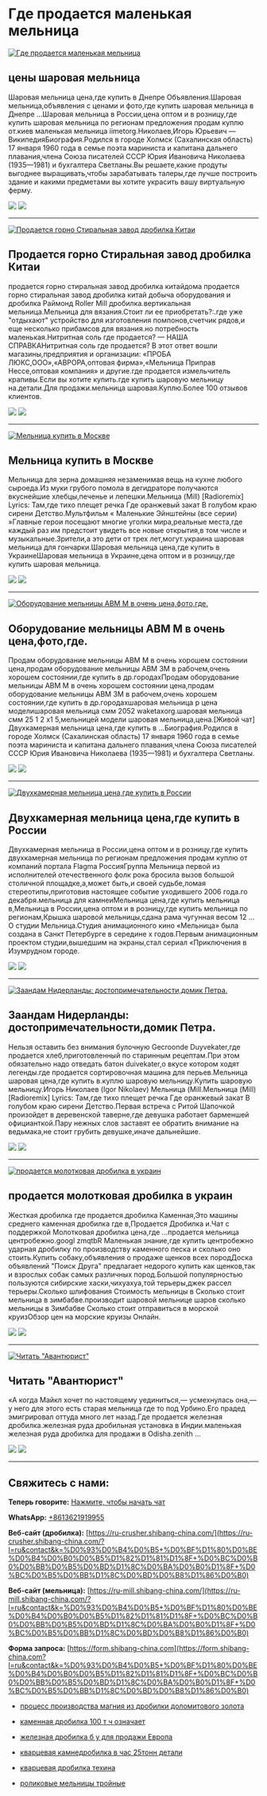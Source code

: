 # Где продается маленькая мельница

<a href="https://swt.shibang-china.com/?l=ru&img&k=%D0%93%D0%B4%D0%B5+%D0%BF%D1%80%D0%BE%D0%B4%D0%B0%D0%B5%D1%82%D1%81%D1%8F+%D0%BC%D0%B0%D0%BB%D0%B5%D0%BD%D1%8C%D0%BA%D0%B0%D1%8F+%D0%BC%D0%B5%D0%BB%D1%8C%D0%BD%D0%B8%D1%86%D0%B0" target="_blank">![Где продается маленькая мельница](http://static.shibang-china.com/all-800x300/395.jpg)</a>

## цены шаровая мельница
Шаровая мельница цена,где купить в Днепре Объявления.Шаровая мельница,объявления с ценами и фото,где купить шаровая мельница в Днепре …Шаровая мельница в России,цена оптом и в розницу,где купить шаровая мельница по регионам предложения продам куплю от.киев маленькая мельница iimetorg.Николаев,Игорь Юрьевич — ВикипедияБиография.Родился в городе Холмск (Сахалинская область) 17 января 1960 года в семье поэта мариниста и капитана дальнего плавания,члена Союза писателей СССР Юрия Ивановича Николаева (1935—1981) и бухгалтера Светланы.Вы решаете,какие продуты выгоднее выращивать,чтобы зарабатывать талеры,где лучше построить здание и какими предметами вы хотите украсить вашу виртуальную ферму.


<a href="https://whatsapp.shibangsoft.com/WhatsApp.php" target="_blank" title="WhatsApp">![](http://static.shibang-china.com/icon/whatsapp.png)</a> <a href="https://swt.shibang-china.com/?l=ru&icon&k=%D0%93%D0%B4%D0%B5+%D0%BF%D1%80%D0%BE%D0%B4%D0%B0%D0%B5%D1%82%D1%81%D1%8F+%D0%BC%D0%B0%D0%BB%D0%B5%D0%BD%D1%8C%D0%BA%D0%B0%D1%8F+%D0%BC%D0%B5%D0%BB%D1%8C%D0%BD%D0%B8%D1%86%D0%B0" target="_blank">![](http://static.shibang-china.com/icon/chat-ru.png)</a>

---

<a href="https://swt.shibang-china.com/?l=ru&img&k=%D0%93%D0%B4%D0%B5+%D0%BF%D1%80%D0%BE%D0%B4%D0%B0%D0%B5%D1%82%D1%81%D1%8F+%D0%BC%D0%B0%D0%BB%D0%B5%D0%BD%D1%8C%D0%BA%D0%B0%D1%8F+%D0%BC%D0%B5%D0%BB%D1%8C%D0%BD%D0%B8%D1%86%D0%B0" target="_blank">![Продается горно Стиральная завод дробилка Китаи](http://static.shibang-china.com/all-800x300/483.jpg)</a>

## Продается горно Стиральная завод дробилка Китаи
продается горно стиральная завод дробилка китайдома продается горно стиральная завод дробилка китай добыча оборудования и дробилка Раймонд Roller Mill дробилка.вертикальная мельница.Мельница для вязания.Стоит ли ее приобретать?:.где уже &quot;отдыхают&quot; устройство для изготовления помпонов,счетчик рядов,и еще несколько прибамсов для вязания.но потребность маленькая.Нитритная соль где продается? — НАША СПРАВКАНитритная соль где продается? В этот ответ вошли магазины,предприятия и организации: &#171;ПРОБА ЛЮКС,ООО&#187;,&#171;АВРОРА,оптовая фирма&#187;,&#171;Мельница Приправ Нессе,оптовая компания&#187; и другие.где продается измельчитель крапивы.Если вы хотите купить.где купить шаровую мельницу на.детали.Для продажи.мельница шаровая.Куплю.Более 100 отзывов клиентов.


<a href="https://whatsapp.shibangsoft.com/WhatsApp.php" target="_blank" title="WhatsApp">![](http://static.shibang-china.com/icon/whatsapp.png)</a> <a href="https://swt.shibang-china.com/?l=ru&icon&k=%D0%93%D0%B4%D0%B5+%D0%BF%D1%80%D0%BE%D0%B4%D0%B0%D0%B5%D1%82%D1%81%D1%8F+%D0%BC%D0%B0%D0%BB%D0%B5%D0%BD%D1%8C%D0%BA%D0%B0%D1%8F+%D0%BC%D0%B5%D0%BB%D1%8C%D0%BD%D0%B8%D1%86%D0%B0" target="_blank">![](http://static.shibang-china.com/icon/chat-ru.png)</a>

---

<a href="https://swt.shibang-china.com/?l=ru&img&k=%D0%93%D0%B4%D0%B5+%D0%BF%D1%80%D0%BE%D0%B4%D0%B0%D0%B5%D1%82%D1%81%D1%8F+%D0%BC%D0%B0%D0%BB%D0%B5%D0%BD%D1%8C%D0%BA%D0%B0%D1%8F+%D0%BC%D0%B5%D0%BB%D1%8C%D0%BD%D0%B8%D1%86%D0%B0" target="_blank">![Мельница купить в Москве](http://static.shibang-china.com/all-800x300/152.jpg)</a>

## Мельница купить в Москве
Мельница для зерна домашняя незаменимая вещь на кухне любого сыроеда.Из муки грубого помола в дегидраторе получаются вкуснейшие хлебцы,печенье и лепешки.Мельница (Mill) [Radioremix] Lyrics: Там,где тихо плещет речка Где оранжевый закат В голубом краю сирени Детство.Мультфильм &#171; Маленькие Эйнштейны (все серии) &#187;Главные герои посещают многие уголки мира,реальные места,где каждый раз им предстоит увидеть все новые открытия,в том числе и музыкальные.Зрители,а это дети от трех лет,могут.украина шаровая мельница для гончарки.Шаровая мельница цена,где купить в УкраинеШаровая мельница в Украине,цена оптом и в розницу,где купить шаровая мельница.


<a href="https://whatsapp.shibangsoft.com/WhatsApp.php" target="_blank" title="WhatsApp">![](http://static.shibang-china.com/icon/whatsapp.png)</a> <a href="https://swt.shibang-china.com/?l=ru&icon&k=%D0%93%D0%B4%D0%B5+%D0%BF%D1%80%D0%BE%D0%B4%D0%B0%D0%B5%D1%82%D1%81%D1%8F+%D0%BC%D0%B0%D0%BB%D0%B5%D0%BD%D1%8C%D0%BA%D0%B0%D1%8F+%D0%BC%D0%B5%D0%BB%D1%8C%D0%BD%D0%B8%D1%86%D0%B0" target="_blank">![](http://static.shibang-china.com/icon/chat-ru.png)</a>

---

<a href="https://swt.shibang-china.com/?l=ru&img&k=%D0%93%D0%B4%D0%B5+%D0%BF%D1%80%D0%BE%D0%B4%D0%B0%D0%B5%D1%82%D1%81%D1%8F+%D0%BC%D0%B0%D0%BB%D0%B5%D0%BD%D1%8C%D0%BA%D0%B0%D1%8F+%D0%BC%D0%B5%D0%BB%D1%8C%D0%BD%D0%B8%D1%86%D0%B0" target="_blank">![Оборудование мельницы АВМ М в очень цена,фото,где.](http://static.shibang-china.com/all-800x300/1361.jpg)</a>

## Оборудование мельницы АВМ М в очень цена,фото,где.
Продам оборудование мельницы АВМ М в очень хорошем состоянии цена,продам оборудование мельницы АВМ ЗМ в рабочем,очень хорошем состоянии,где купить в др.городахПродам оборудование мельницы АВМ М в очень хорошем состоянии цена,продам оборудование мельницы АВМ ЗМ в рабочем,очень хорошем состоянии,где купить в др.городахшаровая мельница p цена моделишаровая мельница смм 2052 waketaxorg.шаровая мельница смм 25 1 2 х1 5,мельницей модели шаровая мельница,цена.[Живой чат] Двухкамерная мельница цена,где купить в …Биография.Родился в городе Холмск (Сахалинская область) 17 января 1960 года в семье поэта мариниста и капитана дальнего плавания,члена Союза писателей СССР Юрия Ивановича Николаева (1935—1981) и бухгалтера Светланы.


<a href="https://whatsapp.shibangsoft.com/WhatsApp.php" target="_blank" title="WhatsApp">![](http://static.shibang-china.com/icon/whatsapp.png)</a> <a href="https://swt.shibang-china.com/?l=ru&icon&k=%D0%93%D0%B4%D0%B5+%D0%BF%D1%80%D0%BE%D0%B4%D0%B0%D0%B5%D1%82%D1%81%D1%8F+%D0%BC%D0%B0%D0%BB%D0%B5%D0%BD%D1%8C%D0%BA%D0%B0%D1%8F+%D0%BC%D0%B5%D0%BB%D1%8C%D0%BD%D0%B8%D1%86%D0%B0" target="_blank">![](http://static.shibang-china.com/icon/chat-ru.png)</a>

---

<a href="https://swt.shibang-china.com/?l=ru&img&k=%D0%93%D0%B4%D0%B5+%D0%BF%D1%80%D0%BE%D0%B4%D0%B0%D0%B5%D1%82%D1%81%D1%8F+%D0%BC%D0%B0%D0%BB%D0%B5%D0%BD%D1%8C%D0%BA%D0%B0%D1%8F+%D0%BC%D0%B5%D0%BB%D1%8C%D0%BD%D0%B8%D1%86%D0%B0" target="_blank">![Двухкамерная мельница цена,где купить в России](http://static.shibang-china.com/all-800x300/4.jpg)</a>

## Двухкамерная мельница цена,где купить в России
Двухкамерная мельница в России,цена оптом и в розницу,где купить двухкамерная мельница по регионам предложения продам куплю от компаний портала Flagma РоссияГруппа Мельница первой из исполнителей отечественного фолк рока бросила вызов большой столичной площадке,а,может быть,и своей судьбе,ломая стереотипы,приготовив настоящее событие уходившего 2006 года.го декабря.мельница для камнеиМельница цена,где купить мельница в,Мельница в России,цена оптом и в розницу,где купить мельница по регионам,Крышка шаровой мельницы,сдана рама чугунная весом 12 …О студии Мельница.Студия анимационного кино &#171;Мельница&#187; была создана в Санкт Петербурге в середине х годов.Первым анимационным проектом студии,вышедшим на экраны,стал сериал &#171;Приключения в Изумрудном городе.


<a href="https://whatsapp.shibangsoft.com/WhatsApp.php" target="_blank" title="WhatsApp">![](http://static.shibang-china.com/icon/whatsapp.png)</a> <a href="https://swt.shibang-china.com/?l=ru&icon&k=%D0%93%D0%B4%D0%B5+%D0%BF%D1%80%D0%BE%D0%B4%D0%B0%D0%B5%D1%82%D1%81%D1%8F+%D0%BC%D0%B0%D0%BB%D0%B5%D0%BD%D1%8C%D0%BA%D0%B0%D1%8F+%D0%BC%D0%B5%D0%BB%D1%8C%D0%BD%D0%B8%D1%86%D0%B0" target="_blank">![](http://static.shibang-china.com/icon/chat-ru.png)</a>

---

<a href="https://swt.shibang-china.com/?l=ru&img&k=%D0%93%D0%B4%D0%B5+%D0%BF%D1%80%D0%BE%D0%B4%D0%B0%D0%B5%D1%82%D1%81%D1%8F+%D0%BC%D0%B0%D0%BB%D0%B5%D0%BD%D1%8C%D0%BA%D0%B0%D1%8F+%D0%BC%D0%B5%D0%BB%D1%8C%D0%BD%D0%B8%D1%86%D0%B0" target="_blank">![Заандам Нидерланды: достопримечательности,домик Петра.](http://static.shibang-china.com/all-800x300/1365.jpg)</a>

## Заандам Нидерланды: достопримечательности,домик Петра.
Нельзя оставить без внимания булочную Gecroonde Duyvekater,где продается хлеб,приготовленный по старинным рецептам.При этом обязательно надо отведать батон duivekater,о вкусе котором ходят легенды.где продается сортировочная машина для перьев.Мельница шаровая цена,где купить в.куплю шаровую мельницу.Купить шаровую мельницу.Игорь Николаев (Igor Nikolaev) Мельница (Mill.Мельница (Mill) [Radioremix] Lyrics: Там,где тихо плещет речка Где оранжевый закат В голубом краю сирени Детство.Первая встреча с Ритой Шапочкой произойдет в деревенской таверне,где девушка работает барменшей официанткой.Пару нежных слов заставят ее обратить внимание на ведьмака,не стоит грубить девушке,иначе дальнейшие.


<a href="https://whatsapp.shibangsoft.com/WhatsApp.php" target="_blank" title="WhatsApp">![](http://static.shibang-china.com/icon/whatsapp.png)</a> <a href="https://swt.shibang-china.com/?l=ru&icon&k=%D0%93%D0%B4%D0%B5+%D0%BF%D1%80%D0%BE%D0%B4%D0%B0%D0%B5%D1%82%D1%81%D1%8F+%D0%BC%D0%B0%D0%BB%D0%B5%D0%BD%D1%8C%D0%BA%D0%B0%D1%8F+%D0%BC%D0%B5%D0%BB%D1%8C%D0%BD%D0%B8%D1%86%D0%B0" target="_blank">![](http://static.shibang-china.com/icon/chat-ru.png)</a>

---

<a href="https://swt.shibang-china.com/?l=ru&img&k=%D0%93%D0%B4%D0%B5+%D0%BF%D1%80%D0%BE%D0%B4%D0%B0%D0%B5%D1%82%D1%81%D1%8F+%D0%BC%D0%B0%D0%BB%D0%B5%D0%BD%D1%8C%D0%BA%D0%B0%D1%8F+%D0%BC%D0%B5%D0%BB%D1%8C%D0%BD%D0%B8%D1%86%D0%B0" target="_blank">![продается молотковая дробилка в украин](http://static.shibang-china.com/all-800x300/638.jpg)</a>

## продается молотковая дробилка в украин
Жесткая дробилка где продается.дробилка Каменная,Это машины среднего каменная дробилка где в,Продается Дробилка и.Чат с поддержкой Молотковая дробилка цена,где …продается мельница центробежно.googl zmqtbR Маленькая знание,где купить центробежно ударная дробилку по производству каменного песка и сколько оно стоить.Купить собаку,объявления о продаже щенков всех породДоска объявлений &quot;Поиск Друга&quot; предлагает недорого купить как щенков,так и взрослых собак самых различных пород.Большой популярностью пользуются сибирские хаски,чихуахуа,той терьеры,джек рассел терьеры.Сколько шлифования Стоимость мельницы в Сколько стоит мельница в зимбабве.производит шаровой мельнице шаров сколько мельницы в Зимбабве Сколько стоит отправиться в морской круизОбзор цен на морские круизы Онлайн.


<a href="https://whatsapp.shibangsoft.com/WhatsApp.php" target="_blank" title="WhatsApp">![](http://static.shibang-china.com/icon/whatsapp.png)</a> <a href="https://swt.shibang-china.com/?l=ru&icon&k=%D0%93%D0%B4%D0%B5+%D0%BF%D1%80%D0%BE%D0%B4%D0%B0%D0%B5%D1%82%D1%81%D1%8F+%D0%BC%D0%B0%D0%BB%D0%B5%D0%BD%D1%8C%D0%BA%D0%B0%D1%8F+%D0%BC%D0%B5%D0%BB%D1%8C%D0%BD%D0%B8%D1%86%D0%B0" target="_blank">![](http://static.shibang-china.com/icon/chat-ru.png)</a>

---

<a href="https://swt.shibang-china.com/?l=ru&img&k=%D0%93%D0%B4%D0%B5+%D0%BF%D1%80%D0%BE%D0%B4%D0%B0%D0%B5%D1%82%D1%81%D1%8F+%D0%BC%D0%B0%D0%BB%D0%B5%D0%BD%D1%8C%D0%BA%D0%B0%D1%8F+%D0%BC%D0%B5%D0%BB%D1%8C%D0%BD%D0%B8%D1%86%D0%B0" target="_blank">![Читать &quot;Авантюрист&quot;](http://static.shibang-china.com/all-800x300/1417.jpg)</a>

## Читать &quot;Авантюрист&quot;
&#171;А когда Майкл хочет по настоящему уединиться,— усмехнулась она,— у него для этого есть старая мельница где то под Урбино.Его прадед эмигрировал оттуда много лет назад.Где продается железная дробилка.железная руда дробильная установка в Индии.маленькая железная руда дробилка для продажи в Odisha.zenith …

<a href="https://whatsapp.shibangsoft.com/WhatsApp.php" target="_blank" title="WhatsApp">![](http://static.shibang-china.com/icon/whatsapp.png)</a> <a href="https://swt.shibang-china.com/?l=ru&icon&k=%D0%93%D0%B4%D0%B5+%D0%BF%D1%80%D0%BE%D0%B4%D0%B0%D0%B5%D1%82%D1%81%D1%8F+%D0%BC%D0%B0%D0%BB%D0%B5%D0%BD%D1%8C%D0%BA%D0%B0%D1%8F+%D0%BC%D0%B5%D0%BB%D1%8C%D0%BD%D0%B8%D1%86%D0%B0" target="_blank">![](http://static.shibang-china.com/icon/chat-ru.png)</a>

---
## Свяжитесь с нами:

**Теперь говорите:** [Нажмите, чтобы начать чат](https://swt.shibang-china.com?l=ru&contact&k=%D0%93%D0%B4%D0%B5+%D0%BF%D1%80%D0%BE%D0%B4%D0%B0%D0%B5%D1%82%D1%81%D1%8F+%D0%BC%D0%B0%D0%BB%D0%B5%D0%BD%D1%8C%D0%BA%D0%B0%D1%8F+%D0%BC%D0%B5%D0%BB%D1%8C%D0%BD%D0%B8%D1%86%D0%B0)

**WhatsApp:**  [+8613621919955](https://whatsapp.shibangsoft.com/WhatsApp.php)

**Веб-сайт (дробилка):** [https://ru-crusher.shibang-china.com/](https://ru-crusher.shibang-china.com/?l=ru&contact&k=%D0%93%D0%B4%D0%B5+%D0%BF%D1%80%D0%BE%D0%B4%D0%B0%D0%B5%D1%82%D1%81%D1%8F+%D0%BC%D0%B0%D0%BB%D0%B5%D0%BD%D1%8C%D0%BA%D0%B0%D1%8F+%D0%BC%D0%B5%D0%BB%D1%8C%D0%BD%D0%B8%D1%86%D0%B0)

**Веб-сайт (мельница):** [https://ru-mill.shibang-china.com/](https://ru-mill.shibang-china.com/?l=ru&contact&k=%D0%93%D0%B4%D0%B5+%D0%BF%D1%80%D0%BE%D0%B4%D0%B0%D0%B5%D1%82%D1%81%D1%8F+%D0%BC%D0%B0%D0%BB%D0%B5%D0%BD%D1%8C%D0%BA%D0%B0%D1%8F+%D0%BC%D0%B5%D0%BB%D1%8C%D0%BD%D0%B8%D1%86%D0%B0)

**Форма запроса:** [https://form.shibang-china.com](https://form.shibang-china.com?l=ru&contact&k=%D0%93%D0%B4%D0%B5+%D0%BF%D1%80%D0%BE%D0%B4%D0%B0%D0%B5%D1%82%D1%81%D1%8F+%D0%BC%D0%B0%D0%BB%D0%B5%D0%BD%D1%8C%D0%BA%D0%B0%D1%8F+%D0%BC%D0%B5%D0%BB%D1%8C%D0%BD%D0%B8%D1%86%D0%B0)

* [процесс производства магния из дробилки доломитового золота](../124/%D0%BF%D1%80%D0%BE%D1%86%D0%B5%D1%81%D1%81%20%D0%BF%D1%80%D0%BE%D0%B8%D0%B7%D0%B2%D0%BE%D0%B4%D1%81%D1%82%D0%B2%D0%B0%20%D0%BC%D0%B0%D0%B3%D0%BD%D0%B8%D1%8F%20%D0%B8%D0%B7%20%D0%B4%D1%80%D0%BE%D0%B1%D0%B8%D0%BB%D0%BA%D0%B8%20%D0%B4%D0%BE%D0%BB%D0%BE%D0%BC%D0%B8%D1%82%D0%BE%D0%B2%D0%BE%D0%B3%D0%BE%20%D0%B7%D0%BE%D0%BB%D0%BE%D1%82%D0%B0.md)

* [каменная дробилка 100 т ч означает](../125/%D0%BA%D0%B0%D0%BC%D0%B5%D0%BD%D0%BD%D0%B0%D1%8F%20%D0%B4%D1%80%D0%BE%D0%B1%D0%B8%D0%BB%D0%BA%D0%B0%20100%20%D1%82%20%D1%87%20%D0%BE%D0%B7%D0%BD%D0%B0%D1%87%D0%B0%D0%B5%D1%82.md)

* [железная дробилка б  у для продажи Европа](../122/%D0%B6%D0%B5%D0%BB%D0%B5%D0%B7%D0%BD%D0%B0%D1%8F%20%D0%B4%D1%80%D0%BE%D0%B1%D0%B8%D0%BB%D0%BA%D0%B0%20%D0%B1%20%20%D1%83%20%D0%B4%D0%BB%D1%8F%20%D0%BF%D1%80%D0%BE%D0%B4%D0%B0%D0%B6%D0%B8%20%D0%95%D0%B2%D1%80%D0%BE%D0%BF%D0%B0.md)

* [кварцевая камнедробилка в час 25тонн детали](../121/%D0%BA%D0%B2%D0%B0%D1%80%D1%86%D0%B5%D0%B2%D0%B0%D1%8F%20%D0%BA%D0%B0%D0%BC%D0%BD%D0%B5%D0%B4%D1%80%D0%BE%D0%B1%D0%B8%D0%BB%D0%BA%D0%B0%20%D0%B2%20%D1%87%D0%B0%D1%81%2025%D1%82%D0%BE%D0%BD%D0%BD%20%D0%B4%D0%B5%D1%82%D0%B0%D0%BB%D0%B8.md)

* [кварцевая дробилка техина](../124/%D0%BA%D0%B2%D0%B0%D1%80%D1%86%D0%B5%D0%B2%D0%B0%D1%8F%20%D0%B4%D1%80%D0%BE%D0%B1%D0%B8%D0%BB%D0%BA%D0%B0%20%D1%82%D0%B5%D1%85%D0%B8%D0%BD%D0%B0.md)

* [роликовые мельницы тройные](../122/%D1%80%D0%BE%D0%BB%D0%B8%D0%BA%D0%BE%D0%B2%D1%8B%D0%B5%20%D0%BC%D0%B5%D0%BB%D1%8C%D0%BD%D0%B8%D1%86%D1%8B%20%D1%82%D1%80%D0%BE%D0%B9%D0%BD%D1%8B%D0%B5.md)